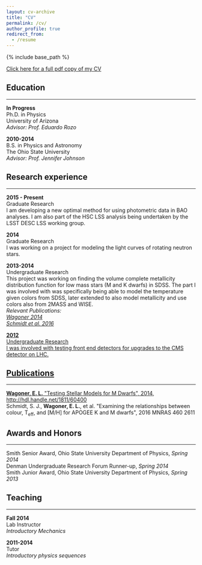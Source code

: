 ```yaml
---
layout: cv-archive
title: "CV"
permalink: /cv/
author_profile: true
redirect_from:
  - /resume
---
```


<style>
a.uline {text-decoration:underline;}
</style>

{% include base_path %}

<a href="../files/CV.pdf" class="uline">Click here for a full pdf copy of my CV</a>

## Education
---
**In Progress**<br>
Ph.D. in Physics<br>
University of Arizona<br>
*Advisor: Prof. Eduardo Rozo*

**2010-2014**<br>
B.S. in Physics and Astronomy<br>
The Ohio State University<br>
*Advisor: Prof. Jennifer Johnson*

## Research experience
---

**2015 - Present**<br>
Graduate Research<br>
I am developing a new optimal method for using photometric data in BAO analyses. I am also part of the HSC LSS analysis being undertaken by the LSST DESC LSS working group.<br>

**2014**<br>
Graduate Research<br>
I was working on a project for modeling the light curves of rotating neutron stars.

**2013-2014**<br>
Undergraduate Research<br>
This project was working on finding the volume complete metallicity distribution function for low mass stars (M and K dwarfs) in SDSS. The part I was involved with was specifically being able to model the temperature given colors from SDSS, later extended to also model metallicity and use colors also from 2MASS and WISE.<br>
*Relevant Publications:* <br>
*<a href="../publications/wagoner47" class="uline">Wagoner 2014</a>* <br>
*<a href="../publications/schmidt_et_al_2016" class="uline">Schmidt et al. 2016* <br>

**2012**<br>
Undergraduate Research<br>
I was involved with testing front end detectors for upgrades to the CMS detector on LHC.


## Publications
---
**Wagoner, E. L.** "Testing Stellar Models for M Dwarfs", 2014, http://hdl.handle.net/1811/60400<br>
Schmidt, S. J., **Wagoner, E. L.**, et al. "Examining the relationships between colour, T<sub>eff</sub>, and [M/H] for APOGEE K and M dwarfs", 2016 MNRAS 460 2611



## Awards and Honors
---
Smith Senior Award, Ohio State University Department of Physics, *Spring 2014*<br>
Denman Undergraduate Research Forum Runner-up, *Spring 2014*<br>
Smith Junior Award, Ohio State University Department of Physics, *Spring 2013*<br>


## Teaching
---
**Fall 2014**<br>
Lab Instructor<br>
*Introductory Mechanics*

**2011-2014**<br>
Tutor<br>
*Introductory physics sequences*
